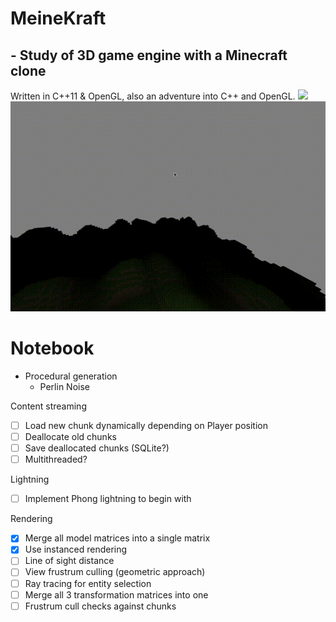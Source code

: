 # MeineKraft
## - Study of 3D game engine with a Minecraft clone
 Written in C++11 & OpenGL, also an adventure into C++ and OpenGL.
 ![](/screenshots/perlin-hills.gif)
 ![](/screenshots/linear-fog.gif)

# Notebook
* Procedural generation
    * Perlin Noise

Content streaming
- [ ] Load new chunk dynamically depending on Player position
- [ ] Deallocate old chunks
- [ ] Save deallocated chunks (SQLite?)
- [ ] Multithreaded?

Lightning
- [ ] Implement Phong lightning to begin with

Rendering
- [x] Merge all model matrices into a single matrix
- [x] Use instanced rendering
- [ ] Line of sight distance
- [ ] View frustrum culling (geometric approach)
- [ ] Ray tracing for entity selection
- [ ] Merge all 3 transformation matrices into one
- [ ] Frustrum cull checks against chunks
